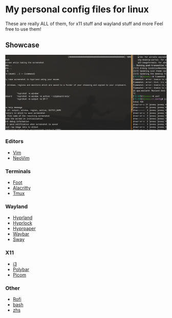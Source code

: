 # My personal config files for linux
These are really ALL of them, for x11 stuff and wayland stuff and more
Feel free to use them!

## Showcase
![Showcase image](data/showcase.png)

### Editors
* [Vim](https://github.com/jonesy-b-dev/LinuxConfigFiles/blob/main/.vimrc)
* [NeoVim](https://github.com/jonesy-b-dev/LinuxConfigFiles/tree/main/.config/nvim)

### Terminals
* [Foot](https://github.com/jonesy-b-dev/LinuxConfigFiles/blob/main/.config/foot/foot.ini)
* [Alacritty](https://github.com/jonesy-b-dev/LinuxConfigFiles/tree/main/.config/alacritty)
* [Tmux](https://github.com/jonesy-b-dev/LinuxConfigFiles/blob/main/.tmux.conf)

### Wayland
* [Hyprland](https://github.com/jonesy-b-dev/LinuxConfigFiles/blob/main/.config/hypr/hyprland.conf)
* [Hyprlock](https://github.com/jonesy-b-dev/LinuxConfigFiles/blob/main/.config/hypr/hyprlock.conf)
* [Hyprpaper](https://github.com/jonesy-b-dev/LinuxConfigFiles/blob/main/.config/hypr/hyprpaper.conf)
* [Waybar](https://github.com/jonesy-b-dev/LinuxConfigFiles/tree/main/.config/waybar)
* [Sway](https://github.com/jonesy-b-dev/LinuxConfigFiles/blob/main/.config/sway/config)
            
### X11
* [i3](https://github.com/jonesy-b-dev/LinuxConfigFiles/blob/main/.config/i3/config)
* [Polybar](https://github.com/jonesy-b-dev/LinuxConfigFiles/tree/main/.config/polybar)
* [Picom](https://github.com/jonesy-b-dev/LinuxConfigFiles/blob/main/.config/picom/picom.conf)

### Other
* [Rofi](https://github.com/jonesy-b-dev/LinuxConfigFiles/tree/main/.config/rofi)
* [bash](https://github.com/jonesy-b-dev/LinuxConfigFiles/blob/main/.bashrc)
* [zhs](https://github.com/jonesy-b-dev/LinuxConfigFiles/blob/main/.zshrc)
